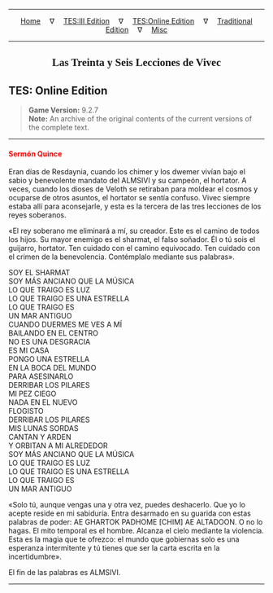 
---

<!-- Jekyll Page Links -->

<center>
<a href="../../../../index.html">Home</a>
&emsp;&nabla;&emsp;
<a href="../../../index-tes3.html">TES:III Edition</a>
&emsp;&nabla;&emsp;
<a href="../../../index-teso.html">TES:Online Edition</a>
&emsp;&nabla;&emsp;
<a href="../../../index-traditional.html">Traditional Edition</a>
&emsp;&nabla;&emsp;
<a href="../../../index-misc.html">Misc</a>
</center>

<!-- Markdown Body Below: -->

---

<center>
<h2><span style="font-family:Georgia">Las Treinta y Seis Lecciones de Vivec</span></h2>
</center>

## TES: Online Edition

> __Game Version:__ 9.2.7\
> __Note:__ An archive of the original contents of the current versions of the complete text.

---

#### <span style="color:red">Sermón Quince</span>

Eran días de Resdaynia, cuando los chimer y los dwemer vivían bajo el sabio y benevolente mandato del ALMSIVI y su campeón, el hortator. A veces, cuando los dioses de Veloth se retiraban para moldear el cosmos y ocuparse de otros asuntos, el hortator se sentía confuso. Vivec siempre estaba allí para aconsejarle, y esta es la tercera de las tres lecciones de los reyes soberanos.

«El rey soberano me eliminará a mí, su creador. Este es el camino de todos los hijos. Su mayor enemigo es el sharmat, el falso soñador. Él o tú sois el guijarro, hortator. Ten cuidado con el camino equivocado. Ten cuidado con el crimen de la benevolencia. Contémplalo mediante sus palabras».

SOY EL SHARMAT\
SOY MÁS ANCIANO QUE LA MÚSICA\
LO QUE TRAIGO ES LUZ\
LO QUE TRAIGO ES UNA ESTRELLA\
LO QUE TRAIGO ES\
UN MAR ANTIGUO\
CUANDO DUERMES ME VES A MÍ\
BAILANDO EN EL CENTRO\
NO ES UNA DESGRACIA\
ES MI CASA\
PONGO UNA ESTRELLA\
EN LA BOCA DEL MUNDO\
PARA ASESINARLO\
DERRIBAR LOS PILARES\
MI PEZ CIEGO\
NADA EN EL NUEVO\
FLOGISTO\
DERRIBAR LOS PILARES\
MIS LUNAS SORDAS\
CANTAN Y ARDEN\
Y ORBITAN A MI ALREDEDOR\
SOY MÁS ANCIANO QUE LA MÚSICA\
LO QUE TRAIGO ES LUZ\
LO QUE TRAIGO ES UNA ESTRELLA\
LO QUE TRAIGO ES\
UN MAR ANTIGUO

«Solo tú, aunque vengas una y otra vez, puedes deshacerlo. Que yo lo acepte reside en mi sabiduría. Entra desarmado en su guarida con estas palabras de poder: AE GHARTOK PADHOME \[CHIM\] AE ALTADOON. O no lo hagas. El mito temporal es el hombre. Alcanza el cielo mediante la violencia. Esta es la magia que te ofrezco: el mundo que gobiernas solo es una esperanza intermitente y tú tienes que ser la carta escrita en la incertidumbre».

El fin de las palabras es ALMSIVI.

---
